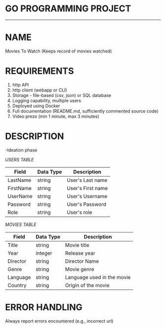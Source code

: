 # GO PROGRAMMING PROJECT
---
# NAME

Movies To Watch (Keeps record of movies watched)

# REQUIREMENTS

1. http API
2. http client (webapp or CLI)
3. Storage - file-based (csv, json) or SQL database
4. Logging capability, multiple users
5. Deployed using Docker
6. Full documentation (README.md, sufficiently commented source code)
7. Video prezo (min 1 minute, max 3 minutes)

# DESCRIPTION

-Ideation phase

*USERS TABLE*

| Field | Data Type | Description |
|-------|-----------|-------------|
| LastName  | string    | User's Last name   |
| FirstName | string    | User's First name  |
| UserName | string  | User's Username |
| Password | string | User's Password |
| Role | string | User's role |

*MOVIES TABLE*

| Field | Data Type | Description |
|-------|-----------|-------------|
| Title  | string    | Movie title   |
| Year | integer    | Release year  |
| Director | string  | Director Name |
| Genre | string | Movie genre |
| Language | string | Language used in the movie |
| Country | string | Origin of the movie |

# ERROR HANDLING

Always report errors encountered (e.g., incorrect url)